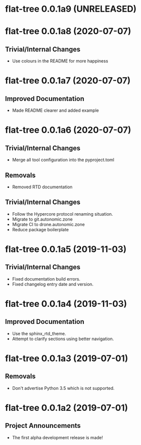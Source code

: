 # flat-tree 0.0.1a9 (UNRELEASED)

# flat-tree 0.0.1a8 (2020-07-07)

## Trivial/Internal Changes

- Use colours in the README for more happiness

# flat-tree 0.0.1a7 (2020-07-07)

## Improved Documentation

- Made README clearer and added example

# flat-tree 0.0.1a6 (2020-07-07)

## Trivial/Internal Changes

- Merge all tool configuration into the pyproject.toml

## Removals

- Removed RTD documentation

## Trivial/Internal Changes

- Follow the Hypercore protocol renaming situation.
- Migrate to git.autonomic.zone
- Migrate CI to drone.autonomic.zone
- Reduce package boilerplate

# flat-tree 0.0.1a5 (2019-11-03)

## Trivial/Internal Changes

- Fixed documentation build errors.
- Fixed changelog entry date and version.

# flat-tree 0.0.1a4 (2019-11-03)

## Improved Documentation

- Use the sphinx_rtd_theme.
- Attempt to clarify sections using better navigation.

# flat-tree 0.0.1a3 (2019-07-01)

## Removals

- Don't advertise Python 3.5 which is not supported.

# flat-tree 0.0.1a2 (2019-07-01)

## Project Announcements

- The first alpha development release is made!
